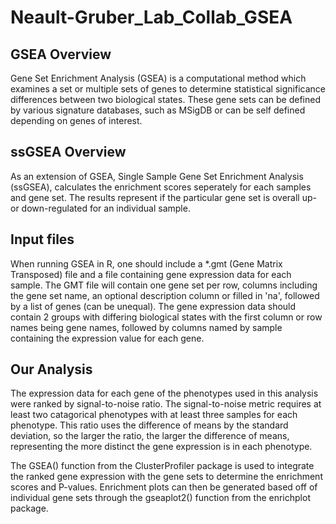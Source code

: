 # Neault-Gruber_Lab_Collab_GSEA

## GSEA Overview

Gene Set Enrichment Analysis (GSEA) is a computational method which examines a set or multiple sets of genes to determine statistical significance differences between two biological states. These gene sets can be defined by various signature databases, such as MSigDB or can be self defined depending on genes of interest.

## ssGSEA Overview

As an extension of GSEA, Single Sample Gene Set Enrichment Analysis (ssGSEA), calculates the enrichment scores seperately for each samples and gene set. The results represent if the particular gene set is overall up- or down-regulated for an individual sample.

## Input files

When running GSEA in R, one should include a \*.gmt (Gene Matrix Transposed) file and a file containing gene expression data for each sample. The GMT file will contain one gene set per row, columns including the gene set name, an optional description column or filled in 'na', followed by a list of genes (can be unequal). The gene expression data should contain 2 groups with differing biological states with the first column or row names being gene names, followed by columns named by sample containing the expression value for each gene.

## Our Analysis

The expression data for each gene of the phenotypes used in this analysis were ranked by signal-to-noise ratio. The signal-to-noise metric requires at least two catagorical phenotypes with at least three samples for each phenotype. This ratio uses the difference of means by the standard deviation, so the larger the ratio, the larger the difference of means, representing the more distinct the gene expression is in each phenotype.

The GSEA() function from the ClusterProfiler package is used to integrate the ranked gene expression with the gene sets to determine the enrichment scores and P-values. Enrichment plots can then be generated based off of individual gene sets through the gseaplot2() function from the enrichplot package.



